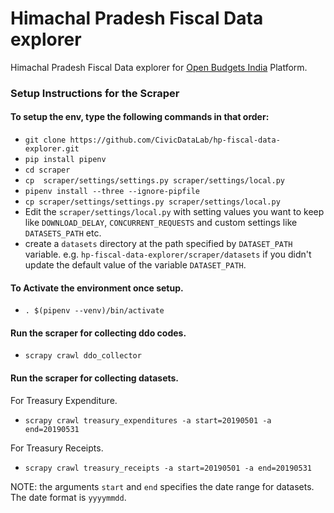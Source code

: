 # Himachal Pradesh Fiscal Data explorer
Himachal Pradesh Fiscal Data explorer for [Open Budgets India](https://openbudgetsindia.org/) Platform.

### Setup Instructions for the Scraper

#### To setup the env, type the following commands in that order:

- `git clone https://github.com/CivicDataLab/hp-fiscal-data-explorer.git`
- `pip install pipenv`
- `cd scraper`
- `cp  scraper/settings/settings.py scraper/settings/local.py`
- `pipenv install --three --ignore-pipfile`
- `cp scraper/settings/settings.py scraper/settings/local.py`
- Edit the `scraper/settings/local.py` with setting values you want to keep like `DOWNLOAD_DELAY`, `CONCURRENT_REQUESTS` and custom settings like `DATASETS_PATH` etc.
- create a `datasets` directory at the path specified by `DATASET_PATH` variable. e.g. `hp-fiscal-data-explorer/scraper/datasets` if you didn't update the default value of the variable `DATASET_PATH`.

#### To Activate the environment once setup.

- `. $(pipenv --venv)/bin/activate`

#### Run the scraper for collecting ddo codes.
- `scrapy crawl ddo_collector`

#### Run the scraper for collecting datasets.
For Treasury Expenditure.
- `scrapy crawl treasury_expenditures -a start=20190501 -a end=20190531`

For Treasury Receipts.
- `scrapy crawl treasury_receipts -a start=20190501 -a end=20190531`

NOTE: the arguments `start` and `end` specifies the date range for datasets. The date format is `yyyymmdd`.
